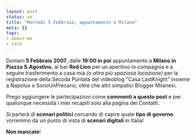 ```yaml
--- 
layout: post
status: ok
title: "Martedì 5 Febbraio, appuntamento a Milano"
meta: {}
tags: 
- about-me
- talk
---
```

Domani **5 Febbraio 2007**, dalle **19:00 in poi** appuntamento a **Milano in Piazza S.Agostino**, al bar **Red Lion** per un aperitivo in compagnia e a seguire trasferimento a casa mia *(o altra più spaziosa locazione)* per la registrazione della Secoda Puntata del videoblog "Casa LastKnight" insieme a Napolux e SonoUnPrecario, oltre che altri simpatici Blogger Milanesi.  
  
Prego aggiungere le partecipazioni come **commenti a questo post** e per qualunque necessità i miei recapiti solo alla pagina dei Contatti.  
  
Si parlerà di **scenari politici** cercando di capire quale **tipo di governo** vorremmo da un punto di vista di **scenari digitali** in Italia!  
  
**Non mancate**! 
